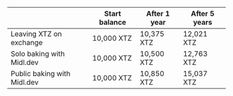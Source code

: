 <div class="table-responsive">
  <table class="table table-bordered">
    <thead>
    <tr>
      <th scope="col" class="tezos-table-title">&nbsp;</th>
      <th scope="col" class="tezos-table-title">Start balance</th>
      <th scope="col" class="tezos-table-title">After 1 year</th>
      <th scope="col" class="tezos-table-title">After 5 years</th>
    </tr>
  </thead>
  <tbody>
    <tr>
      <td>Leaving XTZ on exchange</td>
      <td>10,000 XTZ</td>
      <td>10,375 XTZ</td>
      <td>12,021 XTZ</td>
    </tr>
    <tr>
      <td>Solo baking with Midl.dev</td>
      <td>10,000 XTZ</td>
      <td>10,500 XTZ</td>
      <td>12,763 XTZ</td>
    </tr>
    <tr>
      <td>Public baking with Midl.dev</td>
      <td>10,000 XTZ</td>
      <td>10,850 XTZ</td>
      <td>15,037 XTZ</td>
    </tr>
  </tbody>
</table>
</div>